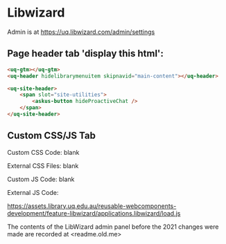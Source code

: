 # Libwizard


Admin is at https://uq.libwizard.com/admin/settings

## Page header tab 'display this html':

```html
<uq-gtm></uq-gtm>
<uq-header hidelibrarymenuitem skipnavid="main-content"></uq-header>

<uq-site-header>
    <span slot="site-utilities">
        <askus-button hideProactiveChat />
    </span>
</uq-site-header>
```

## Custom CSS/JS Tab

Custom CSS Code: blank

External CSS Files: blank

Custom JS Code: blank

External JS Code: 

https://assets.library.uq.edu.au/reusable-webcomponents-development/feature-libwizard/applications.libwizard/load.js


The contents of the LibWizard admin panel before the 2021 changes were made are recorded at <readme.old.me>
